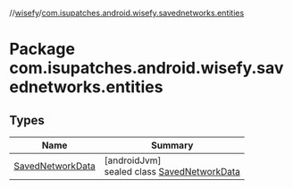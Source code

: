 //[wisefy](../../index.md)/[com.isupatches.android.wisefy.savednetworks.entities](index.md)

# Package com.isupatches.android.wisefy.savednetworks.entities

## Types

| Name | Summary |
|---|---|
| [SavedNetworkData](-saved-network-data/index.md) | [androidJvm]<br>sealed class [SavedNetworkData](-saved-network-data/index.md) |
